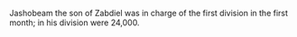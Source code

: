 Jashobeam the son of Zabdiel was in charge of the first division in the first month; in his division were 24,000.
